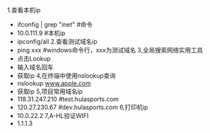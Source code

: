1.查看本机ip 
- ifconfig | grep "inet" #命令
- 10.0.111.9 #本机ip
- ipconfig/all
2.查看测试域名ip 
- ping xxx #windows命令行，xxx为测试域名
3,全局搜索网络实用工具
- 点击Lookup
- 输入域名回车
- 获取ip
4,在终端中使用nslookup查询
- nslookup www.apple.com
- 获取ip
5,项目常用域名ip
- 118.31.247.210 #test.hulasports.com
- 120.27.230.67  #dev.hulasports.com
6,打印机ip
- 10.0.22.2
7,A-HL验证WIFI
- 1.1.1.3